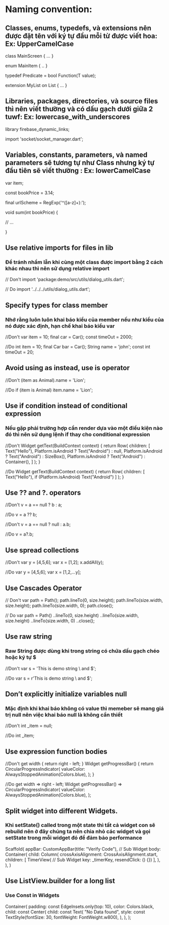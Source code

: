 # Naming convention:

  ## Classes, enums, typedefs, và extensions nên được đặt tên với ký tự đầu mỗi từ được viết hoa: Ex: UpperCamelCase

class MainScreen { ... }

enum MainItem { .. }

typedef Predicate<T> = bool Function(T value);
  
extension MyList<T> on List<T> { ... }

  ## Libraries, packages, directories, và source files thì nên viết thường và có dấu gạch dưới giữa 2 tuwf: Ex: lowercase_with_underscores

library firebase_dynamic_links;
  
import 'socket/socket_manager.dart';
  
  ## Variables, constants, parameters, và named parameters sẽ tương tự như Class nhưng ký tự đầu tiên sẽ viết thường : Ex: lowerCamelCase

var item;
  
const bookPrice = 3.14;
  
final urlScheme = RegExp('^([a-z]+):');
  
void sum(int bookPrice) {
  
  // ...
  
}
  
## Use relative imports for files in lib
### Để tránh nhầm lẫn khi cùng một class được import bằng 2 cách khác nhau thì nên sử dụng relative import

// Don't
import 'package:demo/src/utils/dialog_utils.dart';
  
  
// Do
import '../../../utils/dialog_utils.dart';
  
## Specify types for class member
### Nhớ rằng luôn luôn khai báo kiểu của member nếu như kiểu của nó được xác định, hạn chế khai báo kiểu var


//Don't
var item = 10;
final car = Car();
const timeOut = 2000;
  

//Do
int item = 10;
final Car bar = Car();
String name = 'john';
const int timeOut = 20;
  
## Avoid using as instead, use is operator
//Don't
(item as Animal).name = 'Lion';
  

//Do
if (item is Animal)
  item.name = 'Lion';
  
## Use if condition instead of conditional expression
### Nếu gặp phải trường hợp cần render dựa vào một điều kiện nào đó thì nên sử dụng lệnh if thay cho conditional expression

//Don't
Widget getText(BuildContext context) {
  return Row(
    children: [
      Text("Hello"),
      Platform.isAndroid ? Text("Android") : null,
      Platform.isAndroid ? Text("Android") : SizeBox(),
      Platform.isAndroid ? Text("Android") : Container(),
    ]
  );
}

  
//Do
Widget getText(BuildContext context) {
  return Row(
      children: 
      [
        Text("Hello"), 
        if (Platform.isAndroid) Text("Android")
      ]
  );
}
  
## Use ?? and ?. operators
//Don't
v = a == null ? b : a;
  

//Do
v = a ?? b;
  


//Don't
v = a == null ? null : a.b;
  

//Do
v = a?.b;
  
## Use spread collections

//Don't
var y = [4,5,6];
var x = [1,2];
x.addAll(y);

  
//Do
var y = [4,5,6];
var x = [1,2,...y];
  
## Use Cascades Operator
// Don't
var path = Path();
path.lineTo(0, size.height);
path.lineTo(size.width, size.height);
path.lineTo(size.width, 0);
path.close();  

  
// Do
var path = Path()
..lineTo(0, size.height)
..lineTo(size.width, size.height)
..lineTo(size.width, 0)
..close(); 

## Use raw string
### Raw String được dùng khi trong string có chứa dấu gạch chéo hoặc ký tự $

//Don't
var s = 'This is demo string \\ and \$';

  
//Do
var s = r'This is demo string \ and $';
  
## Don’t explicitly initialize variables null
### Mặc định khi khai báo không có value thì memeber sẽ mang giá trị null nên việc khai báo null là không cần thiết


//Don't
int _item = null;

  
//Do
int _item;
  
## Use expression function bodies
//Don't
get width {
  return right - left;
}
Widget getProgressBar() {
  return CircularProgressIndicator(
    valueColor: AlwaysStoppedAnimation<Color>(Colors.blue),
  );
}

 

//Do
get width => right - left;
Widget getProgressBar() => CircularProgressIndicator(
      valueColor: AlwaysStoppedAnimation<Color>(Colors.blue),
    );
  
## Split widget into different Widgets.
### Khi setState() called trong một state thì tất cả widget con sẽ rebuild nên ở đây chúng ta nên chia nhỏ các widget và gọi setState trong mỗi widget đó để đảm bảo performance

Scaffold(
  appBar: CustomAppBar(title: "Verify Code"), // Sub Widget
  body: Container(
    child: Column(
      crossAxisAlignment: CrossAxisAlignment.start,
      children: <Widget>[
        TimerView( // Sub Widget
            key: _timerKey,
            resendClick: () {})
      ],
    ),
  ),
)
  
  
## Use ListView.builder for a long list
### Use Const in Widgets
Container(
      padding: const EdgeInsets.only(top: 10),
      color: Colors.black,
      child: const Center(
        child: const Text(
          "No Data found",
          style: const TextStyle(fontSize: 30, fontWeight: FontWeight.w800),
        ),
      ),
    );
